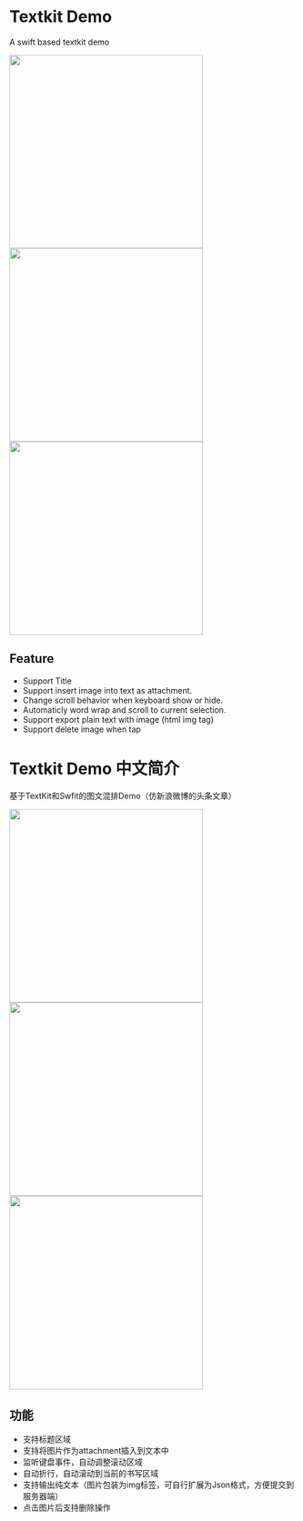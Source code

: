 # Textkit Demo
A swift based textkit demo

<img src="http://7xjlg5.com1.z0.glb.clouddn.com/Simulator%20Screen%20Shot%202016%E5%B9%B44%E6%9C%889%E6%97%A5%20%E4%B8%8B%E5%8D%887.10.55.png" width="340" />
<img src="http://7xjlg5.com1.z0.glb.clouddn.com/Simulator%20Screen%20Shot%202016%E5%B9%B44%E6%9C%889%E6%97%A5%20%E4%B8%8B%E5%8D%887.11.06.png" width="340" />
<img src="http://7xjlg5.com1.z0.glb.clouddn.com/Simulator%20Screen%20Shot%202016%E5%B9%B44%E6%9C%889%E6%97%A5%20%E4%B8%8B%E5%8D%887.11.02.png" width="340" />

## Feature
* Support Title
* Support insert image into text as attachment.
* Change scroll behavior when keyboard show or hide.
* Automaticly word wrap and scroll to current selection.
* Support export plain text with image (html img tag)
* Support delete image when tap

# Textkit Demo 中文简介
基于TextKit和Swfit的图文混排Demo（仿新浪微博的头条文章）

<img src="http://7xjlg5.com1.z0.glb.clouddn.com/Simulator%20Screen%20Shot%202016%E5%B9%B44%E6%9C%889%E6%97%A5%20%E4%B8%8B%E5%8D%887.10.55.png" width="340" />
<img src="http://7xjlg5.com1.z0.glb.clouddn.com/Simulator%20Screen%20Shot%202016%E5%B9%B44%E6%9C%889%E6%97%A5%20%E4%B8%8B%E5%8D%887.11.06.png" width="340" />
<img src="http://7xjlg5.com1.z0.glb.clouddn.com/Simulator%20Screen%20Shot%202016%E5%B9%B44%E6%9C%889%E6%97%A5%20%E4%B8%8B%E5%8D%887.11.02.png" width="340" />

## 功能
* 支持标题区域
* 支持将图片作为attachment插入到文本中
* 监听键盘事件，自动调整滚动区域
* 自动折行，自动滚动到当前的书写区域
* 支持输出纯文本（图片包装为img标签，可自行扩展为Json格式，方便提交到服务器端）
* 点击图片后支持删除操作
